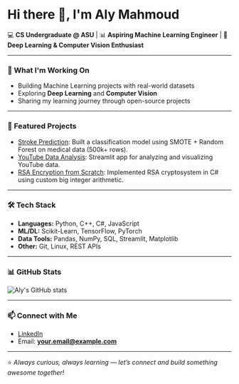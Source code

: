 # Hi there 👋, I'm Aly Mahmoud  

💻 **CS Undergraduate @ ASU** | 📊 **Aspiring Machine Learning Engineer** | 🤖 **Deep Learning & Computer Vision Enthusiast**

---

### 🔭 What I'm Working On
- Building Machine Learning projects with real-world datasets  
- Exploring **Deep Learning** and **Computer Vision**  
- Sharing my learning journey through open-source projects  

---

### 🚀 Featured Projects
- [Stroke Prediction](https://github.com/AlyModrik41/Stroke-Prediction): Built a classification model using SMOTE + Random Forest on medical data (500k+ rows).  
- [YouTube Data Analysis](your_repo_link): Streamlit app for analyzing and visualizing YouTube data.  
- [RSA Encryption from Scratch](your_repo_link): Implemented RSA cryptosystem in C# using custom big integer arithmetic.  

---

### 🛠️ Tech Stack
- **Languages:** Python, C++, C#, JavaScript  
- **ML/DL:** Scikit-Learn, TensorFlow, PyTorch  
- **Data Tools:** Pandas, NumPy, SQL, Streamlit, Matplotlib  
- **Other:** Git, Linux, REST APIs  

---

### 📊 GitHub Stats
![Aly's GitHub stats](https://github-readme-stats.vercel.app/api?username=AlyModrik41&show_icons=true&theme=tokyonight)

---

### 📫 Connect with Me
- [LinkedIn](your_link_here)  
- Email: **your.email@example.com**  

---
⭐️ *Always curious, always learning — let’s connect and build something awesome together!*
